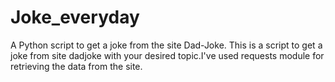 # Joke_everyday
A Python script to get a joke from the site Dad-Joke.
This is a script to get a joke from site dadjoke with your desired topic.I've used requests module for retrieving the data from the site.
